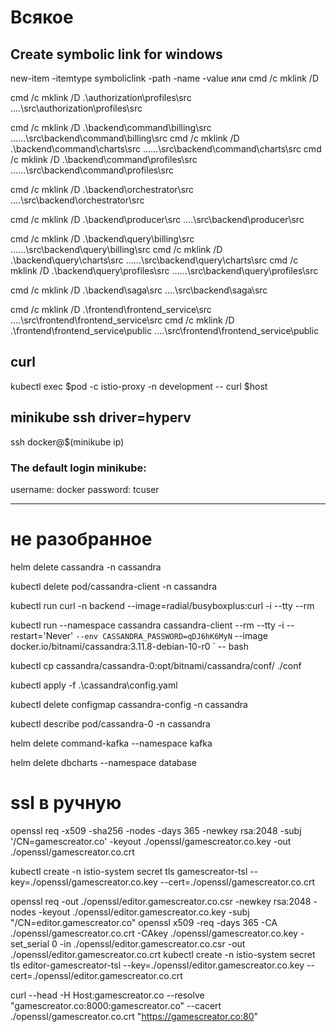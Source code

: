 # Всякое
## Create symbolic link for windows
new-item -itemtype symboliclink -path <path to location> -name <the name> -value <path to target>
или
cmd /c mklink /D <path of link> <path of target dir>

cmd /c mklink /D .\authorization\profiles\src ..\..\src\authorization\profiles\src

cmd /c mklink /D .\backend\command\billing\src ..\..\..\src\backend\command\billing\src
cmd /c mklink /D .\backend\command\charts\src ..\..\..\src\backend\command\charts\src
cmd /c mklink /D .\backend\command\profiles\src ..\..\..\src\backend\command\profiles\src

cmd /c mklink /D .\backend\orchestrator\src ..\..\src\backend\orchestrator\src

cmd /c mklink /D .\backend\producer\src ..\..\src\backend\producer\src

cmd /c mklink /D .\backend\query\billing\src ..\..\..\src\backend\query\billing\src
cmd /c mklink /D .\backend\query\charts\src ..\..\..\src\backend\query\charts\src
cmd /c mklink /D .\backend\query\profiles\src ..\..\..\src\backend\query\profiles\src

cmd /c mklink /D .\backend\saga\src ..\..\src\backend\saga\src

cmd /c mklink /D .\frontend\frontend_service\src ..\..\src\frontend\frontend_service\src
cmd /c mklink /D .\frontend\frontend_service\public ..\..\src\frontend\frontend_service\public

## curl
kubectl exec $pod -c istio-proxy -n development -- curl $host

## minikube ssh driver=hyperv
ssh docker@$(minikube ip)

### The default login minikube:
username: docker
password: tcuser 

---

# не разобранное
helm delete cassandra -n cassandra

kubectl delete pod/cassandra-client -n cassandra

kubectl run curl -n backend --image=radial/busyboxplus:curl -i --tty --rm

kubectl run --namespace cassandra cassandra-client --rm --tty -i --restart='Never' `
--env CASSANDRA_PASSWORD=qDJ6hK6MyN `
--image docker.io/bitnami/cassandra:3.11.8-debian-10-r0 `
-- bash 

kubectl cp cassandra/cassandra-0:opt/bitnami/cassandra/conf/ ./conf

kubectl apply -f .\cassandra\config.yaml 

kubectl delete configmap cassandra-config -n cassandra 

kubectl describe pod/cassandra-0 -n cassandra

helm delete command-kafka --namespace kafka

helm delete dbcharts --namespace database


# ssl в ручную
openssl req -x509 -sha256 -nodes -days 365 -newkey rsa:2048 -subj '/CN=gamescreator.co' -keyout ./openssl/gamescreator.co.key -out ./openssl/gamescreator.co.crt

kubectl create -n istio-system secret tls gamescreator-tsl --key=./openssl/gamescreator.co.key --cert=./openssl/gamescreator.co.crt



openssl req -out ./openssl/editor.gamescreator.co.csr -newkey rsa:2048 -nodes -keyout ./openssl/editor.gamescreator.co.key -subj "/CN=editor.gamescreator.co"
openssl x509 -req -days 365 -CA ./openssl/gamescreator.co.crt -CAkey ./openssl/gamescreator.co.key -set_serial 0 -in ./openssl/editor.gamescreator.co.csr -out ./openssl/editor.gamescreator.co.crt
kubectl create -n istio-system secret tls editor-gamescreator-tsl --key=./openssl/editor.gamescreator.co.key --cert=./openssl/editor.gamescreator.co.crt

curl --head -H Host:gamescreator.co --resolve "gamescreator.co:8000:gamescreator.co" --cacert ./openssl/gamescreator.co.crt "https://gamescreator.co:80"  


